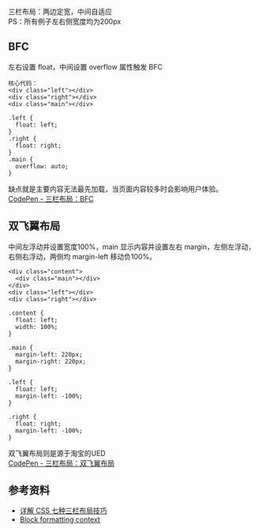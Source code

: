 三栏布局：两边定宽，中间自适应  
PS：所有例子左右侧宽度均为200px

## BFC
左右设置 float，中间设置 overflow 属性触发 BFC  
```
核心代码：
<div class="left"></div>
<div class="right"></div>
<div class="main"></div>

.left {
  float: left;
}
.right {
  float: right;
}
.main {
  overflow: auto;
}
```
缺点就是主要内容无法最先加载，当页面内容较多时会影响用户体验。  
[CodePen - 三栏布局：BFC](https://codepen.io/chesterchenn/pen/qBbKdqO)

## 双飞翼布局
中间左浮动并设置宽度100%，main 显示内容并设置左右 margin，左侧左浮动，右侧右浮动，两侧均 margin-left 移动负100%。
```
<div class="content">
  <div class="main"></div>
</div>
<div class="left"></div>
<div class="right"></div>

.content {
  float: left;
  width: 100%;
}

.main {
  margin-left: 220px;
  margin-right: 220px;
}

.left {
  float: left;
  margin-left: -100%;
}

.right {
  float: right;
  margin-left: -100%;
}
```
双飞翼布局则是源于淘宝的UED  
[CodePen - 三栏布局：双飞翼布局](https://codepen.io/chesterchenn/pen/oNbyddR)

## 参考资料
- [详解 CSS 七种三栏布局技巧](https://zhuanlan.zhihu.com/p/25070186)
- [Block formatting context](https://developer.mozilla.org/en-US/docs/Web/Guide/CSS/Block_formatting_context)